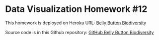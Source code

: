 # Data Visualization Homework #12

This homework is deployed on Heroku URL: [Belly Button Biodiversity](https://dshomework12.herokuapp.com/)

Source code is in this Github repository: [GitHub Belly Button Biodiversity](https://github.com/ricleongo/PlotLy_12)